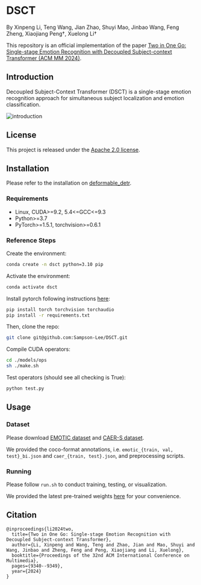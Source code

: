 # DSCT
By Xinpeng Li, Teng Wang, Jian Zhao, Shuyi Mao, Jinbao Wang, Feng Zheng, Xiaojiang Peng†, Xuelong Li†

This repository is an official implementation of the paper [Two in One Go: Single-stage Emotion Recognition with Decoupled Subject-context Transformer (ACM MM 2024)](https://arxiv.org/abs/2404.17205).


## Introduction
Decoupled  Subject-Context Transformer (DSCT) is a single-stage emotion recognition approach for simultaneous subject localization and
emotion classification. 

![introduction](./imgs/intro.jpg)

<!-- Abstract. Emotion recognition aims to discern the emotional state of subjects within an image, relying on subject-centric and contextual visual cues. Current approaches typically follow a two-stage pipeline: first
localize subjects by off-the-shelf detectors, then perform emotion classification through the late fusion of subject and context features. However, the complicated paradigm suffers from disjoint training stages and limited fine-grained interaction between subject-context
elements. To address the challenge, we present a single-stage emotion recognition approach, employing a Decoupled Subject-Context Transformer (DSCT), for simultaneous subject localization and
emotion classification. Rather than compartmentalizing training stages, we jointly leverage box and emotion signals as supervision to enrich subject-centric feature learning. Furthermore, we introduce DSCT to facilitate interactions between fine-grained subjectcontext
cues in a “decouple-then-fuse” manner. The decoupled
query tokens—subject queries and context queries—gradually intertwine across layers within DSCT, during which spatial and semantic relations are exploited and aggregated. We evaluate our single-stage framework on two widely used context-aware emotion recognition datasets, CAER-S and EMOTIC. Our approach surpasses two-stage alternatives with fewer parameter numbers, achieving a 3.39% accuracy
improvement and a 6.46% average precision gain on CAER-S
and EMOTIC datasets, respectively. -->

## License

This project is released under the [Apache 2.0 license](./LICENSE).


## Installation
Please refer to the installation on [deformable_detr](https://github.com/fundamentalvision/Deformable-DETR).

### Requirements

* Linux, CUDA>=9.2, 5.4<=GCC<=9.3
* Python>=3.7
* PyTorch>=1.5.1, torchvision>=0.6.1

### Reference Steps
Create the environment:
```bash
conda create -n dsct python=3.10 pip
```
Activate the environment:
```bash
conda activate dsct 
```
Install pytorch following instructions [here](https://pytorch.org/):
```bash
pip install torch torchvision torchaudio
pip install -r requirements.txt
```
Then, clone the repo:
```bash
git clone git@github.com:Sampson-Lee/DSCT.git
```
Compile CUDA operators:
```bash
cd ./models/ops
sh ./make.sh
```
Test operators (should see all checking is True):
```bash
python test.py
```    
  

## Usage

### Dataset
Please download [EMOTIC dataset](https://github.com/rkosti/emotic) and [CAER-S dataset](https://caer-dataset.github.io/). 

We provided the coco-format annotations, i.e. `emotic_{train, val, test}_bi.json` and `caer_{train, test}.json`, and preprocessing scripts.

### Running
Please follow `run.sh` to conduct training, testing, or visualization. 

We provided the latest pre-trained weights [here]() for your convenience.


## Citation
```
@inproceedings{li2024two,
  title={Two in One Go: Single-stage Emotion Recognition with Decoupled Subject-context Transformer},
  author={Li, Xinpeng and Wang, Teng and Zhao, Jian and Mao, Shuyi and Wang, Jinbao and Zheng, Feng and Peng, Xiaojiang and Li, Xuelong},
  booktitle={Proceedings of the 32nd ACM International Conference on Multimedia},
  pages={9340--9349},
  year={2024}
}
```